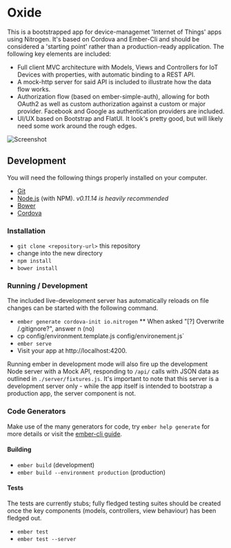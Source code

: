 # Oxide
This is a bootstrapped app for device-managemet 'Internet of Things' apps using Nitrogen. It's based on Cordova and Ember-Cli and should be considered  a 'starting point' rather than a production-ready application. The following key elements are included:

- Full client MVC architecture with Models, Views and Controllers for IoT Devices with properties, with automatic binding to a REST API.
- A mock-http server for said API is included to illustrate how the data flow works.
- Authorization flow (based on ember-simple-auth), allowing for both OAuth2 as well as custom authorization against a custom or major provider. Facebook and Google as authentication providers are included.
- UI/UX based on Bootstrap and FlatUI. It look's pretty good, but will likely need some work around the rough edges.

![Screenshot](https://raw.githubusercontent.com/irjudson/oxide/master/.screenshot.png)

## Development
You will need the following things properly installed on your computer.

* [Git](http://git-scm.com/)
* [Node.js](http://nodejs.org/) (with NPM). *v0.11.14 is heavily recommended*
* [Bower](http://bower.io/)
* [Cordova](http://cordova.apache.org/)

### Installation
* `git clone <repository-url>` this repository
* change into the new directory
* `npm install`
* `bower install`

### Running / Development
The included live-development server has automatically reloads on file changes can be started with the following command.
* `ember generate cordova-init io.nitrogen`
** When asked "[?] Overwrite <project path>/.gitignore?", answer n (no)
* cp config/environment.template.js config/environement.js`
* `ember serve`
* Visit your app at http://localhost:4200.

Running ember in development mode will also fire up the development Node server with a Mock API, responding to `/api/` calls with JSON data as outlined in `./server/fixtures.js`. It's important to note that this server is a development server only - while the app itself is intended to bootstrap a production app, the server component is not.

### Code Generators
Make use of the many generators for code, try `ember help generate` for more details or visit the [ember-cli guide](http://www.ember-cli.com/).

#### Building
* `ember build` (development)
* `ember build --environment production` (production)

#### Tests
The tests are currently stubs; fully fledged testing suites should be created once the key components (models, controllers, view behaviour) has been fledged out.

* `ember test`
* `ember test --server`
